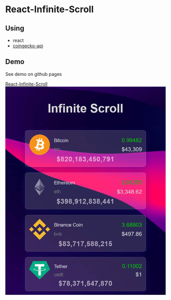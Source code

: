 # React-Infinite-Scroll

## Using
- react
- [coingecko-api](https://www.coingecko.com/en/api)

## Demo
See demo on github pages

[React-Infinite-Scroll](https://kamalheydari.github.io/react-infinite-scroll/)
![domo](demo.png)

